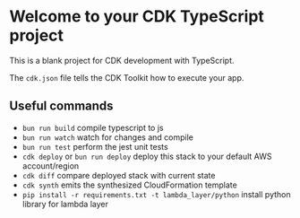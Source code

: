 # Welcome to your CDK TypeScript project

This is a blank project for CDK development with TypeScript.

The `cdk.json` file tells the CDK Toolkit how to execute your app.

## Useful commands

- `bun run build` compile typescript to js
- `bun run watch` watch for changes and compile
- `bun run test` perform the jest unit tests
- `cdk deploy` or `bun run deploy` deploy this stack to your default AWS account/region
- `cdk diff` compare deployed stack with current state
- `cdk synth` emits the synthesized CloudFormation template
- `pip install -r requirements.txt -t lambda_layer/python` install python library for lambda layer
